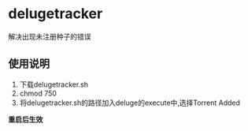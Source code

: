 # delugetracker
解决出现未注册种子的错误
## 使用说明
1. 下载delugetracker.sh
2. chmod 750
3. 将delugetracker.sh的路径加入deluge的execute中,选择Torrent Added

**重启后生效**
